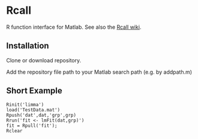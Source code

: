 # Rcall
R function interface for Matlab. See also the [Rcall wiki](https://github.com/kreutz-lab/Rcall/wiki).

## Installation
Clone or download repository.

Add the repository file path to your Matlab search path (e.g. by addpath.m)

## Short Example

```
Rinit('limma')
load('TestData.mat')
Rpush('dat',dat,'grp',grp) 
Rrun('fit <- lmFit(dat,grp)') 
fit = Rpull('fit');
Rclear
```
